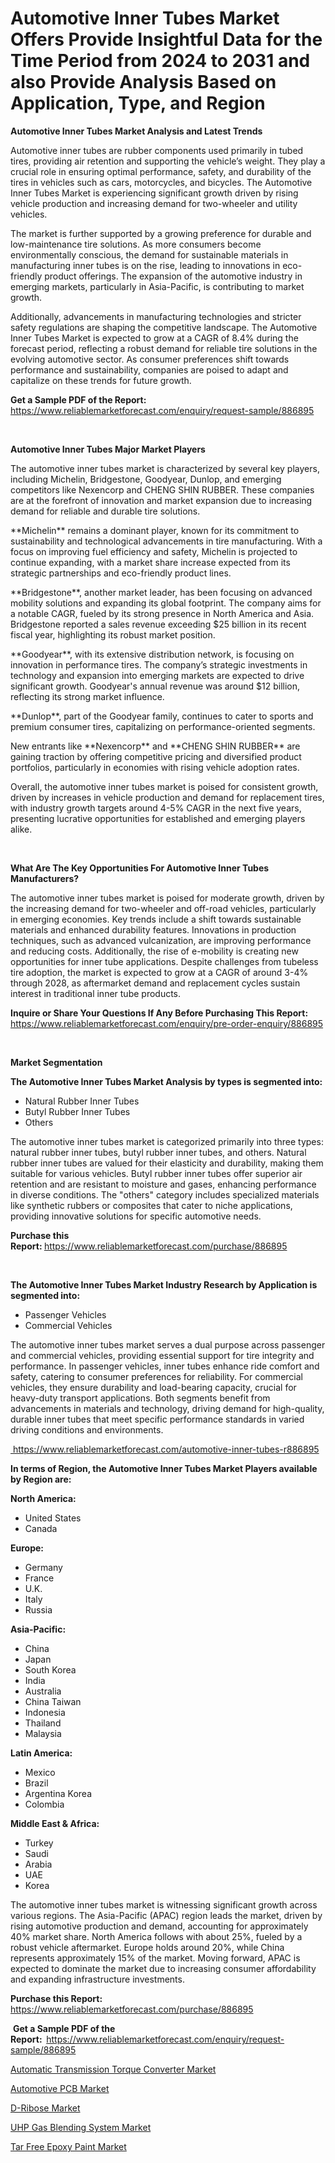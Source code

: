 <p><h1>Automotive Inner Tubes Market Offers Provide Insightful Data for the Time Period from 2024 to 2031 and also Provide Analysis Based on Application, Type, and Region</h1></p><p><strong>Automotive Inner Tubes Market Analysis and Latest Trends</strong></p>
<p><p>Automotive inner tubes are rubber components used primarily in tubed tires, providing air retention and supporting the vehicle’s weight. They play a crucial role in ensuring optimal performance, safety, and durability of the tires in vehicles such as cars, motorcycles, and bicycles. The Automotive Inner Tubes Market is experiencing significant growth driven by rising vehicle production and increasing demand for two-wheeler and utility vehicles. </p><p>The market is further supported by a growing preference for durable and low-maintenance tire solutions. As more consumers become environmentally conscious, the demand for sustainable materials in manufacturing inner tubes is on the rise, leading to innovations in eco-friendly product offerings. The expansion of the automotive industry in emerging markets, particularly in Asia-Pacific, is contributing to market growth. </p><p>Additionally, advancements in manufacturing technologies and stricter safety regulations are shaping the competitive landscape. The Automotive Inner Tubes Market is expected to grow at a CAGR of 8.4% during the forecast period, reflecting a robust demand for reliable tire solutions in the evolving automotive sector. As consumer preferences shift towards performance and sustainability, companies are poised to adapt and capitalize on these trends for future growth.</p></p>
<p><strong>Get a Sample PDF of the Report:&nbsp;</strong> <a href="https://www.reliablemarketforecast.com/enquiry/request-sample/886895?utm_campaign=1080&utm_medium=2&utm_source=Github&utm_content=ia&utm_term=02112024&utm_id=automotive-inner-tubes">https://www.reliablemarketforecast.com/enquiry/request-sample/886895</a></p>
<p>&nbsp;</p>
<p><strong>Automotive Inner Tubes Major Market Players</strong></p>
<p><p>The automotive inner tubes market is characterized by several key players, including Michelin, Bridgestone, Goodyear, Dunlop, and emerging competitors like Nexencorp and CHENG SHIN RUBBER. These companies are at the forefront of innovation and market expansion due to increasing demand for reliable and durable tire solutions.</p><p>**Michelin** remains a dominant player, known for its commitment to sustainability and technological advancements in tire manufacturing. With a focus on improving fuel efficiency and safety, Michelin is projected to continue expanding, with a market share increase expected from its strategic partnerships and eco-friendly product lines.</p><p>**Bridgestone**, another market leader, has been focusing on advanced mobility solutions and expanding its global footprint. The company aims for a notable CAGR, fueled by its strong presence in North America and Asia. Bridgestone reported a sales revenue exceeding $25 billion in its recent fiscal year, highlighting its robust market position.</p><p>**Goodyear**, with its extensive distribution network, is focusing on innovation in performance tires. The company’s strategic investments in technology and expansion into emerging markets are expected to drive significant growth. Goodyear's annual revenue was around $12 billion, reflecting its strong market influence.</p><p>**Dunlop**, part of the Goodyear family, continues to cater to sports and premium consumer tires, capitalizing on performance-oriented segments. </p><p>New entrants like **Nexencorp** and **CHENG SHIN RUBBER** are gaining traction by offering competitive pricing and diversified product portfolios, particularly in economies with rising vehicle adoption rates. </p><p>Overall, the automotive inner tubes market is poised for consistent growth, driven by increases in vehicle production and demand for replacement tires, with industry growth targets around 4-5% CAGR in the next five years, presenting lucrative opportunities for established and emerging players alike.</p></p>
<p>&nbsp;</p>
<p><strong>What Are The Key Opportunities For Automotive Inner Tubes Manufacturers?</strong></p>
<p><p>The automotive inner tubes market is poised for moderate growth, driven by the increasing demand for two-wheeler and off-road vehicles, particularly in emerging economies. Key trends include a shift towards sustainable materials and enhanced durability features. Innovations in production techniques, such as advanced vulcanization, are improving performance and reducing costs. Additionally, the rise of e-mobility is creating new opportunities for inner tube applications. Despite challenges from tubeless tire adoption, the market is expected to grow at a CAGR of around 3-4% through 2028, as aftermarket demand and replacement cycles sustain interest in traditional inner tube products.</p></p>
<p><strong>Inquire or Share Your Questions If Any Before Purchasing This Report:</strong> <a href="https://www.reliablemarketforecast.com/enquiry/pre-order-enquiry/886895?utm_campaign=1080&utm_medium=2&utm_source=Github&utm_content=ia&utm_term=02112024&utm_id=automotive-inner-tubes">https://www.reliablemarketforecast.com/enquiry/pre-order-enquiry/886895</a></p>
<p>&nbsp;</p>
<p><strong>Market Segmentation</strong></p>
<p><strong>The Automotive Inner Tubes Market Analysis by types is segmented into:</strong></p>
<p><ul><li>Natural Rubber Inner Tubes</li><li>Butyl Rubber Inner Tubes</li><li>Others</li></ul></p>
<p><p>The automotive inner tubes market is categorized primarily into three types: natural rubber inner tubes, butyl rubber inner tubes, and others. Natural rubber inner tubes are valued for their elasticity and durability, making them suitable for various vehicles. Butyl rubber inner tubes offer superior air retention and are resistant to moisture and gases, enhancing performance in diverse conditions. The "others" category includes specialized materials like synthetic rubbers or composites that cater to niche applications, providing innovative solutions for specific automotive needs.</p></p>
<p><strong>Purchase this Report:&nbsp;</strong><a href="https://www.reliablemarketforecast.com/purchase/886895?utm_campaign=1080&utm_medium=2&utm_source=Github&utm_content=ia&utm_term=02112024&utm_id=automotive-inner-tubes">https://www.reliablemarketforecast.com/purchase/886895</a></p>
<p>&nbsp;</p>
<p><strong>The Automotive Inner Tubes Market Industry Research by Application is segmented into:</strong></p>
<p><ul><li>Passenger Vehicles</li><li>Commercial Vehicles</li></ul></p>
<p><p>The automotive inner tubes market serves a dual purpose across passenger and commercial vehicles, providing essential support for tire integrity and performance. In passenger vehicles, inner tubes enhance ride comfort and safety, catering to consumer preferences for reliability. For commercial vehicles, they ensure durability and load-bearing capacity, crucial for heavy-duty transport applications. Both segments benefit from advancements in materials and technology, driving demand for high-quality, durable inner tubes that meet specific performance standards in varied driving conditions and environments.</p></p>
<p><a href="https://www.reliablemarketforecast.com/automotive-inner-tubes-r886895?utm_campaign=1080&utm_medium=2&utm_source=Github&utm_content=ia&utm_term=02112024&utm_id=automotive-inner-tubes">&nbsp;https://www.reliablemarketforecast.com/automotive-inner-tubes-r886895</a></p>
<p><strong>In terms of Region, the Automotive Inner Tubes Market Players available by Region are:</strong></p>
<p>
    <p> <strong> North America: </strong>
        <ul>
            <li>United States</li>
            <li>Canada</li>
        </ul>
        </p> 
    <p> <strong> Europe: </strong>
        <ul>
            <li>Germany</li>
            <li>France</li>
            <li>U.K.</li>
            <li>Italy</li>
            <li>Russia</li>
        </ul>
        </p> 
    <p> <strong> Asia-Pacific: </strong>
        <ul>
            <li>China</li>
            <li>Japan</li>
            <li>South Korea</li>
            <li>India</li>
            <li>Australia</li>
            <li>China Taiwan</li>
            <li>Indonesia</li>
            <li>Thailand</li>
            <li>Malaysia</li>
        </ul>
        </p> 
    <p> <strong> Latin America: </strong>
        <ul>
            <li>Mexico</li>
            <li>Brazil</li>
            <li>Argentina Korea</li>
            <li>Colombia</li>
        </ul>
        </p> 
    <p> <strong> Middle East & Africa: </strong>
        <ul>
            <li>Turkey</li>
            <li>Saudi</li>
            <li>Arabia</li>
            <li>UAE</li>
            <li>Korea</li>
        </ul>
    </p>
    </p>
<p><p>The automotive inner tubes market is witnessing significant growth across various regions. The Asia-Pacific (APAC) region leads the market, driven by rising automotive production and demand, accounting for approximately 40% market share. North America follows with about 25%, fueled by a robust vehicle aftermarket. Europe holds around 20%, while China represents approximately 15% of the market. Moving forward, APAC is expected to dominate the market due to increasing consumer affordability and expanding infrastructure investments.</p></p>
<p><strong>Purchase this Report: </strong><a href="https://www.reliablemarketforecast.com/purchase/886895?utm_campaign=1080&utm_medium=2&utm_source=Github&utm_content=ia&utm_term=02112024&utm_id=automotive-inner-tubes">https://www.reliablemarketforecast.com/purchase/886895</a></p>
<p>&nbsp;<strong>Get a Sample PDF of the Report:&nbsp;&nbsp;</strong><a href="https://www.reliablemarketforecast.com/enquiry/request-sample/886895?utm_campaign=1080&utm_medium=2&utm_source=Github&utm_content=ia&utm_term=02112024&utm_id=automotive-inner-tubes">https://www.reliablemarketforecast.com/enquiry/request-sample/886895</a></p>
<p><strong></strong></p>
<p><p><a href="https://github.com/anidillnagatat/Market-Research-Report-List-1/blob/main/automatic-transmission-torque-converter-market.md?utm_campaign=1080&utm_medium=2&utm_source=Github&utm_content=ia&utm_term=02112024&utm_id=automotive-inner-tubes">Automatic Transmission Torque Converter Market</a></p><p><a href="https://github.com/lallietva4l/Market-Research-Report-List-1/blob/main/automotive-pcb-market.md?utm_campaign=1080&utm_medium=2&utm_source=Github&utm_content=ia&utm_term=02112024&utm_id=automotive-inner-tubes">Automotive PCB Market</a></p><p><a href="https://www.linkedin.com/pulse/d-ribose-spectrum-usage-patterns-sector-evolution-2024-2031-ixflf?utm_campaign=1080&utm_medium=2&utm_source=Github&utm_content=ia&utm_term=02112024&utm_id=automotive-inner-tubes">D-Ribose Market</a></p><p><a href="https://issuu.com/reportprime-2/docs/uhp-gas-blending-system-market-size_d3ee8e687d623b?utm_campaign=1080&utm_medium=2&utm_source=Github&utm_content=ia&utm_term=02112024&utm_id=automotive-inner-tubes">UHP Gas Blending System Market</a></p><p><a href="https://www.linkedin.com/pulse/tar-free-epoxy-paint-market-global-insights-regional-analysis-qersf?utm_campaign=1080&utm_medium=2&utm_source=Github&utm_content=ia&utm_term=02112024&utm_id=automotive-inner-tubes">Tar Free Epoxy Paint Market</a></p></p>